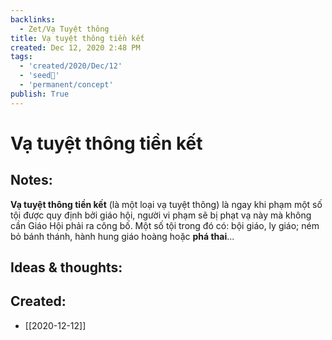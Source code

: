 ```yaml
---
backlinks:
  - Zet/Vạ Tuyệt thông
title: Vạ tuyệt thông tiền kết
created: Dec 12, 2020 2:48 PM
tags:
  - 'created/2020/Dec/12'
  - 'seed🥜'
  - 'permanent/concept'
publish: True
---
```

# Vạ tuyệt thông tiền kết

## Notes:
**Vạ tuyệt thông tiền kết** (là một loại vạ tuyệt thông) là ngay khi phạm một số tội được quy định bởi giáo hội, người vi phạm sẽ bị phạt vạ này mà không cần Giáo Hội phải ra công bố. Một số tội trong đó có: bội giáo, ly giáo; ném bỏ bánh thánh, hành hung giáo hoàng hoặc **phá thai**...

## Ideas & thoughts:
## Created:
- [[2020-12-12]]
